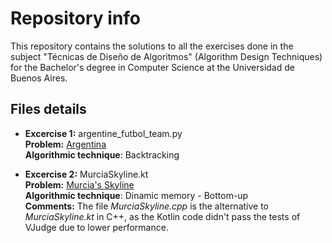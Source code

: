 # Repository info

This repository contains the solutions to all the exercises done in the subject "Técnicas de Diseño de Algoritmos" (Algorithm Design Techniques) for the Bachelor's degree in Computer Science at the Universidad de Buenos Aires.

## Files details

- **Excercise 1:** argentine_futbol_team.py  
**Problem:** [Argentina](https://vjudge.net/problem/UVA-11804)  
**Algorithmic technique**: Backtracking


- **Excercise 2:** MurciaSkyline.kt  
**Problem:** [Murcia's Skyline](https://vjudge.net/problem/UVA-11790)  
**Algorithmic technique**: Dinamic memory - Bottom-up  
**Comments:** The file _MurciaSkyline.cpp_ is the alternative to _MurciaSkyline.kt_ in C++, as the Kotlin code didn't pass the tests of VJudge due to lower performance.